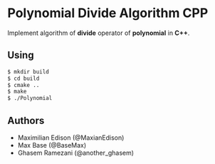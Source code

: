 # Polynomial Divide Algorithm CPP

Implement algorithm of **divide** operator of **polynomial** in **C++**.

## Using

```bash
$ mkdir build
$ cd build
$ cmake ..
$ make
$ ./Polynomial
```

<!-- If you are looking for **C** and **Python** version, you can check https://github.com/BaseMax/PolynomialDivide which implement using **C** and **Python**. -->

## Authors

- Maximilian Edison (@MaxianEdison)
- Max Base (@BaseMax)
- Ghasem Ramezani (@another_ghasem)

